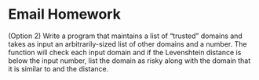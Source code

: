 # Email Homework
(Option 2) Write a program that maintains a list of “trusted” domains and takes as input an arbitrarily-sized list of other domains and a number. The function will check each input domain and if the Levenshtein distance is below the input number, list the domain as risky along with the domain that it is similar to and the distance.
